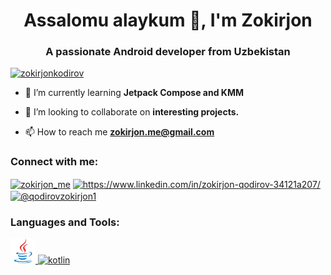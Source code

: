<h1 align="center">Assalomu alaykum 👋, I'm Zokirjon</h1>
<h3 align="center">A passionate Android developer from Uzbekistan</h3>

<p align="left"> <a href="https://github.com/ryo-ma/github-profile-trophy"><img src="https://github-profile-trophy.vercel.app/?username=zokirjonkodirov" alt="zokirjonkodirov" /></a> </p>

- 🌱 I’m currently learning **Jetpack Compose and KMM**

- 👯 I’m looking to collaborate on **interesting projects.**

- 📫 How to reach me **zokirjon.me@gmail.com**

<h3 align="left">Connect with me:</h3>
<p align="left">
<a href="https://twitter.com/zokirjon_me" target="blank"><img align="center" src="https://raw.githubusercontent.com/rahuldkjain/github-profile-readme-generator/master/src/images/icons/Social/twitter.svg" alt="zokirjon_me" height="30" width="40" /></a>
<a href="https://linkedin.com/in/https://www.linkedin.com/in/zokirjon-qodirov-34121a207/" target="blank"><img align="center" src="https://raw.githubusercontent.com/rahuldkjain/github-profile-readme-generator/master/src/images/icons/Social/linked-in-alt.svg" alt="https://www.linkedin.com/in/zokirjon-qodirov-34121a207/" height="30" width="40" /></a>
<a href="https://medium.com/@qodirovzokirjon1" target="blank"><img align="center" src="https://raw.githubusercontent.com/rahuldkjain/github-profile-readme-generator/master/src/images/icons/Social/medium.svg" alt="@qodirovzokirjon1" height="30" width="40" /></a>
</p>

<h3 align="left">Languages and Tools:</h3>
<p align="left"> <a href="https://www.java.com" target="_blank" rel="noreferrer"> <img src="https://raw.githubusercontent.com/devicons/devicon/master/icons/java/java-original.svg" alt="java" width="40" height="40"/> </a> <a href="https://kotlinlang.org" target="_blank" rel="noreferrer"> <img src="https://www.vectorlogo.zone/logos/kotlinlang/kotlinlang-icon.svg" alt="kotlin" width="40" height="40"/> </a> </p>

